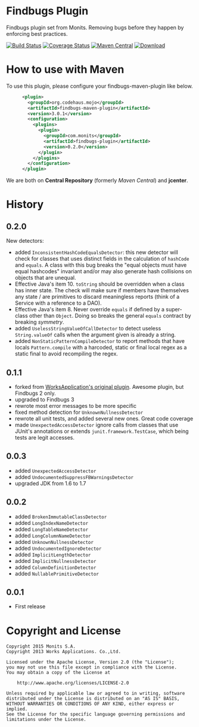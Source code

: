 # Findbugs Plugin
Findbugs plugin set from Monits. Removing bugs before they happen by enforcing best practices.

[![Build Status](https://secure.travis-ci.org/Monits/findbugs-plugin.svg)](http://travis-ci.org/Monits/findbugs-plugin)
[![Coverage Status](https://coveralls.io/repos/Monits/findbugs-plugin/badge.svg)](https://coveralls.io/r/Monits/findbugs-plugin)
[![Maven Central](https://maven-badges.herokuapp.com/maven-central/com.monits/findbugs-plugin/badge.svg)](https://maven-badges.herokuapp.com/maven-central/com.monits/findbugs-plugin)
[![Download](https://api.bintray.com/packages/monits/monits-android/findbugs-plugin/images/download.svg) ](https://bintray.com/monits/monits-android/findbugs-plugin/_latestVersion)

# How to use with Maven

To use this plugin, please configure your findbugs-maven-plugin like below.

```xml
      <plugin>
        <groupId>org.codehaus.mojo</groupId>
        <artifactId>findbugs-maven-plugin</artifactId>
        <version>3.0.1</version>
        <configuration>
          <plugins>
            <plugin>
              <groupId>com.monits</groupId>
              <artifactId>findbugs-plugin</artifactId>
              <version>0.2.0</version>
            </plugin>
          </plugins>
        </configuration>
      </plugin>
```

We are both on **Central Repository** (formerly *Maven Central*) and **jcenter**.

# History

## 0.2.0
New detectors:
- added `InconsistentHashCodeEqualsDetector`: this new detector will check for
classes that uses distinct fields in the calculation of `hashCode` and `equals`.
A class with this bug breaks the "equal objects must have equal hashcodes" invariant
and/or may also generate hash collisions on objects that are unequal.
- Effective Java's item 10. `toString` should be overridden when a
class has inner state. The check will make sure if members have themselves any
state / are primitives to discard meaningless reports
(think of a Service with a reference to a DAO).
- Effective Java's item 8. Never override `equals` if defined by a super-class
other than `Object`. Doing so breaks the general `equals` contract by breaking
*symmetry*.
- added `UselessStringValueOfCallDetector` to detect useless `String.valueOf` calls
when the argument given is already a string.
- added `NonStaticPatternCompileDetector` to report methods that have locals `Pattern.compile`
with a harcoded, static or final local regex as a static final to avoid recompiling the regex.

## 0.1.1
- forked from [WorksApplication's original plugin](https://github.com/arxes-tolina/findbugs-plugin).
Awesome plugin, but Findbugs 2 only.
- upgraded to Findbugs 3
- rewrote most error messages to be more specific
- fixed method detection for `UnknownNullnessDetector`
- rewrote all unit tests, and added several new ones. Great code coverage
- made `UnexpectedAccessDetector` ignore calls from classes that use JUnit's
annotations or extends `junit.framework.TestCase`, which being tests are
legit accesses.

## 0.0.3

- added `UnexpectedAccessDetector`
- added `UndocumentedSuppressFBWarningsDetector`
- upgraded JDK from 1.6 to 1.7

## 0.0.2

- added `BrokenImmutableClassDetector`
- added `LongIndexNameDetector`
- added `LongTableNameDetector`
- added `LongColumnNameDetector`
- added `UnknownNullnessDetector`
- added `UndocumentedIgnoreDetector`
- added `ImplicitLengthDetector`
- added `ImplicitNullnessDetector`
- added `ColumnDefinitionDetector`
- added `NullablePrimitiveDetector`

## 0.0.1

- First release

# Copyright and License

    Copyright 2015 Monits S.A.
    Copyright 2013 Works Applications. Co.,Ltd.
    
    Licensed under the Apache License, Version 2.0 (the "License");
    you may not use this file except in compliance with the License.
    You may obtain a copy of the License at
    
        http://www.apache.org/licenses/LICENSE-2.0
    
    Unless required by applicable law or agreed to in writing, software
    distributed under the License is distributed on an "AS IS" BASIS,
    WITHOUT WARRANTIES OR CONDITIONS OF ANY KIND, either express or implied.
    See the License for the specific language governing permissions and
    limitations under the License.
